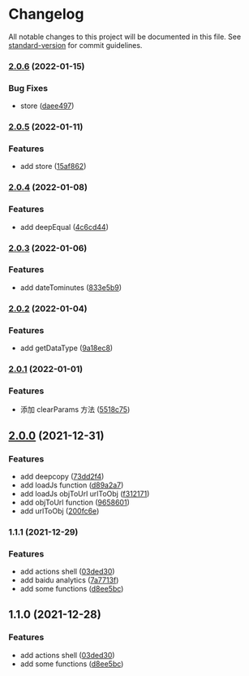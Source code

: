 # Changelog

All notable changes to this project will be documented in this file. See [standard-version](https://github.com/conventional-changelog/standard-version) for commit guidelines.

### [2.0.6](https://github.com/BestDingSheng/shengjs/compare/prefix_v2.0.5...prefix_v2.0.6) (2022-01-15)

### Bug Fixes

- store ([daee497](https://github.com/BestDingSheng/shengjs/commit/daee497a0c4ec6072dda0d28c7dd7955fa29465d))

### [2.0.5](https://github.com/BestDingSheng/shengjs/compare/prefix_v2.0.4...prefix_v2.0.5) (2022-01-11)

### Features

- add store ([15af862](https://github.com/BestDingSheng/shengjs/commit/15af862a20e959819f99d360475d74297e58b5a3))

### [2.0.4](https://github.com/BestDingSheng/shengjs/compare/prefix_v2.0.3...prefix_v2.0.4) (2022-01-08)

### Features

- add deepEqual ([4c6cd44](https://github.com/BestDingSheng/shengjs/commit/4c6cd44f4b37c17c01012ba94f76a9fb0f781ba4))

### [2.0.3](https://github.com/BestDingSheng/shengjs/compare/prefix_v2.0.2...prefix_v2.0.3) (2022-01-06)

### Features

- add dateTominutes ([833e5b9](https://github.com/BestDingSheng/shengjs/commit/833e5b95f86a57e8037337a67537c9eb0c4f7e24))

### [2.0.2](https://github.com/BestDingSheng/shengjs/compare/prefix_v2.0.1...prefix_v2.0.2) (2022-01-04)

### Features

- add getDataType ([9a18ec8](https://github.com/BestDingSheng/shengjs/commit/9a18ec854484b5eb7185bb4b3b9fe0556114ab55))

### [2.0.1](https://github.com/BestDingSheng/shengjs/compare/prefix_v2.0.0...prefix_v2.0.1) (2022-01-01)

### Features

- 添加 clearParams 方法 ([5518c75](https://github.com/BestDingSheng/shengjs/commit/5518c754d926563715409aba758ca9850ac1a285))

## [2.0.0](https://github.com/BestDingSheng/shengjs/compare/prefix_v1.1.1...prefix_v2.0.0) (2021-12-31)

### Features

- add deepcopy ([73dd2f4](https://github.com/BestDingSheng/shengjs/commit/73dd2f450db1397cde7a9271af8ee34454b60384))
- add loadJs function ([d89a2a7](https://github.com/BestDingSheng/shengjs/commit/d89a2a76e390aef80096ded1b78e96fc1b1ea5ff))
- add loadJs objToUrl urlToObj ([f312171](https://github.com/BestDingSheng/shengjs/commit/f312171371656c55800cfe9a10aab98f507f775e))
- add objToUrl function ([9658601](https://github.com/BestDingSheng/shengjs/commit/9658601d9eed90aa3e87c3cf34d29a14b487a158))
- add urlToObj ([200fc6e](https://github.com/BestDingSheng/shengjs/commit/200fc6e027fd51eeb639a303d7802e56652c276c))

### 1.1.1 (2021-12-29)

### Features

- add actions shell ([03ded30](https://github.com/BestDingSheng/shengjs/commit/03ded305c0d2119cf5abfee8e913baf75ad3de29))
- add baidu analytics ([7a7713f](https://github.com/BestDingSheng/shengjs/commit/7a7713fc7fd62f78e8be55a3ba7def8b762b5dd2))
- add some functions ([d8ee5bc](https://github.com/BestDingSheng/shengjs/commit/d8ee5bcfabd199479d75102f68550b7323c618bf))

## 1.1.0 (2021-12-28)

### Features

- add actions shell ([03ded30](https://github.com/BestDingSheng/shengjs/commit/03ded305c0d2119cf5abfee8e913baf75ad3de29))
- add some functions ([d8ee5bc](https://github.com/BestDingSheng/shengjs/commit/d8ee5bcfabd199479d75102f68550b7323c618bf))
